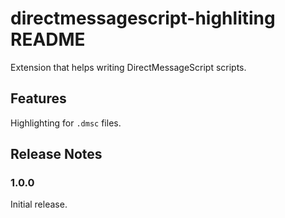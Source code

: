# directmessagescript-highliting README

Extension that helps writing DirectMessageScript scripts.

## Features

Highlighting for `.dmsc` files.


## Release Notes

### 1.0.0

Initial release.
